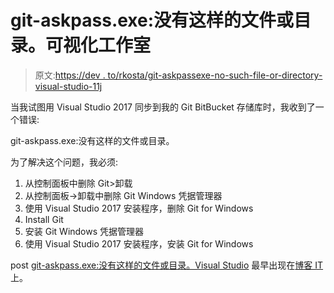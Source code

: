 # git-askpass.exe:没有这样的文件或目录。可视化工作室

> 原文:[https://dev . to/rkosta/git-askpassexe-no-such-file-or-directory-visual-studio-11j](https://dev.to/rkosta/git-askpassexe-no-such-file-or-directory-visual-studio-11j)

当我试图用 Visual Studio 2017 同步到我的 Git BitBucket 存储库时，我收到了一个错误:

git-askpass.exe:没有这样的文件或目录。

为了解决这个问题，我必须:

1.  从控制面板中删除 Git>卸载
2.  从控制面板->卸载中删除 Git Windows 凭据管理器
3.  使用 Visual Studio 2017 安装程序，删除 Git for Windows
4.  Install Git
5.  安装 Git Windows 凭据管理器
6.  使用 Visual Studio 2017 安装程序，安装 Git for Windows

post [git-askpass.exe:没有这样的文件或目录。Visual Studio](https://blogit.create.pt/ricardocosta/2018/09/06/git-askpass-no-such-file-visual-studio/) 最早出现在[博客 IT](https://blogit.create.pt) 上。